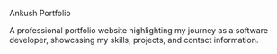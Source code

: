Ankush Portfolio

A professional portfolio website highlighting my journey as a software developer, showcasing my skills, projects, and contact information.
